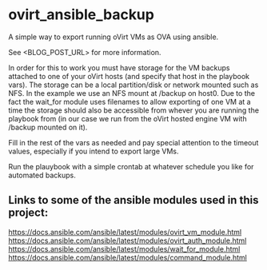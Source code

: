 # ovirt_ansible_backup
A simple way to export running oVirt VMs as OVA using ansible.

See <BLOG_POST_URL> for more information.

In order for this to work you must have storage for the VM backups attached to one of your oVirt hosts (and specify that host in the playbook vars). The storage can be a local partition/disk or network mounted such as NFS. In the example we use an NFS mount at /backup on host0. Due to the fact the wait_for module uses filenames to allow exporting of one VM at a time the storage should also be accessible from whever you are running the playbook from (in our case we run from the oVirt hosted engine VM with /backup mounted on it).

Fill in the rest of the vars as needed and pay special attention to the timeout values, especially if you intend to export large VMs.

Run the plauybook with a simple crontab at whatever schedule you like for automated backups.

## Links to some of the ansible modules used in this project:

https://docs.ansible.com/ansible/latest/modules/ovirt_vm_module.html
https://docs.ansible.com/ansible/latest/modules/ovirt_auth_module.html
https://docs.ansible.com/ansible/latest/modules/wait_for_module.html
https://docs.ansible.com/ansible/latest/modules/command_module.html

